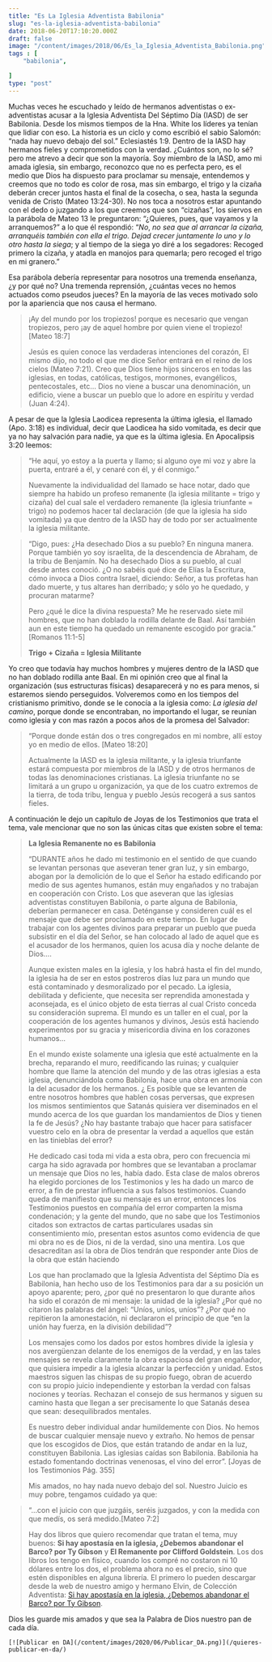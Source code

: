 ```yaml
---
title: "Es La Iglesia Adventista Babilonia"
slug: "es-la-iglesia-adventista-babilonia"
date: 2018-06-20T17:10:20.000Z
draft: false
image: "/content/images/2018/06/Es_la_Iglesia_Adventista_Babilonia.png"
tags : [
    "babilonia",

]
type: "post"
---
```


   Muchas veces he escuchado y leído de hermanos adventistas o ex-adventistas acusar a la Iglesia Adventista Del Séptimo Día (IASD) de ser Babilonia. Desde los mismos tiempos de la Hna. White los líderes ya tenían que lidiar con eso. La historia es un ciclo y como escribió el sabio Salomón: “nada hay nuevo debajo del sol.” Eclesiastés 1:9. Dentro de la IASD hay hermanos fieles y comprometidos con la verdad. ¿Cuántos son, no lo sé? pero me atrevo a decir que son la mayoría. Soy miembro de la IASD, amo mi amada iglesia, sin embargo, reconozco que no es perfecta pero, es el medio que Dios ha dispuesto para proclamar su mensaje, entendemos y creemos que no todo es color de rosa, mas sin embargo, el trigo y la cizaña deberán crecer juntos hasta el final de la cosecha, o sea, hasta la segunda venida de Cristo (Mateo 13:24-30). No nos toca a nosotros estar apuntando con el dedo o juzgando a los que creemos que son “cizañas”, los siervos en la parábola de Mateo 13 le preguntaron: “¿Quieres, pues, que vayamos y la arranquemos?” a lo que él respondió: “*No*, *no sea que al arrancar la cizaña, arranquéis también con ella el trigo. Dejad crecer juntamente lo uno y lo otro hasta la siega*; y al tiempo de la siega yo diré a los segadores: Recoged primero la cizaña, y atadla en manojos para quemarla; pero recoged el trigo en mi granero.”

 Esa parábola debería representar para nosotros una tremenda enseñanza, ¿y por qué no? Una tremenda reprensión, ¿cuántas veces no hemos actuados como pseudos jueces? En la mayoría de las veces motivado solo por la apariencia que nos causa el hermano.

 
>  ¡Ay del mundo por los tropiezos! porque es necesario que vengan tropiezos, pero ¡ay de aquel hombre por quien viene el tropiezo! [Mateo 18:7]
> 
>   Jesús es quien conoce las verdaderas intenciones del corazón, El mismo dijo, no todo el que me dice Señor entrará en el reino de los cielos (Mateo 7:21). Creo que Dios tiene hijos sinceros en todas las iglesias, en todas, católicas, testigos, mormones, evangélicos, pentecostales, etc… Dios no viene a buscar una denominación, un edificio, viene a buscar un pueblo que lo adore en espíritu y verdad (Juan 4:24).

 A pesar de que la Iglesia Laodicea representa la última iglesia, el llamado (Apo. 3:18) es individual, decir que Laodicea ha sido vomitada, es decir que ya no hay salvación para nadie, ya que es la última iglesia. En Apocalipsis 3:20 leemos:

 
>  “He aquí, yo estoy a la puerta y llamo; si alguno oye mi voz y abre la puerta, entraré a él, y cenaré con él, y él conmigo.”
> 
>   Nuevamente la individualidad del llamado se hace notar, dado que siempre ha habido un profeso remanente (la iglesia militante = trigo y cizaña) del cual sale el verdadero remanente (la iglesia triunfante = trigo) no podemos hacer tal declaración (de que la iglesia ha sido vomitada) ya que dentro de la IASD hay de todo por ser actualmente la iglesia militante.

 
>  “Digo, pues: ¿Ha desechado Dios a su pueblo? En ninguna manera. Porque también yo soy israelita, de la descendencia de Abraham, de la tribu de Benjamín. No ha desechado Dios a su pueblo, al cual desde antes conoció. ¿O no sabéis qué dice de Elías la Escritura, cómo invoca a Dios contra Israel, diciendo: Señor, a tus profetas han dado muerte, y tus altares han derribado; y sólo yo he quedado, y procuran matarme?
> 
>  Pero ¿qué le dice la divina respuesta? Me he reservado siete mil hombres, que no han doblado la rodilla delante de Baal. Así también aun en este tiempo ha quedado un remanente escogido por gracia.” [Romanos 11:1-5]
> 
>   **Trigo + Cizaña = Iglesia Militante**

 Yo creo que todavía hay muchos hombres y mujeres dentro de la IASD que no han doblado rodilla ante Baal. En mi opinión creo que al final la organización (sus estructuras físicas) desaparecerá y no es para menos, si estaremos siendo perseguidos. Volveremos como en los tiempos del cristianismo primitivo, donde se le conocía a la iglesia como: *La iglesia del camino*, porque donde se encontraban, no importando el lugar, se reunían como iglesia y con mas razón a pocos años de la promesa del Salvador:

 
>  “Porque donde están dos o tres congregados en mi nombre, allí estoy yo en medio de ellos. [Mateo 18:20]
> 
>   Actualmente la IASD es la iglesia militante, y la iglesia triunfante estará compuesta por miembros de la IASD y de otros hermanos de todas las denominaciones cristianas. La iglesia triunfante no se limitará a un grupo u organización, ya que de los cuatro extremos de la tierra, de toda tribu, lengua y pueblo Jesús recogerá a sus santos fieles.

 A continuación le dejo un capítulo de Joyas de los Testimonios que trata el tema, vale mencionar que no son las únicas citas que existen sobre el tema:

 
>  **La Iglesia Remanente no es Babilonia**
> 
>  “DURANTE años he dado mi testimonio en el sentido de que cuando se levantan personas que aseveran tener gran luz, y sin embargo, abogan por la demolición de lo que el Señor ha estado edificando por medio de sus agentes humanos, están muy engañados y no trabajan en cooperación con Cristo. Los que aseveran que las iglesias adventistas constituyen Babilonia, o parte alguna de Babilonia, deberían permanecer en casa. Deténganse y consideren cuál es el mensaje que debe ser proclamado en este tiempo. En lugar de trabajar con los agentes divinos para preparar un pueblo que pueda subsistir en el día del Señor, se han colocado al lado de aquel que es el acusador de los hermanos, quien los acusa día y noche delante de Dios….
> 
>  Aunque existen males en la iglesia, y los habrá hasta el fin del mundo, la iglesia ha de ser en estos postreros días luz para un mundo que está contaminado y desmoralizado por el pecado. La iglesia, debilitada y deficiente, que necesita ser reprendida amonestada y aconsejada, es el único objeto de esta tierras al cual Cristo conceda su consideración suprema. El mundo es un taller en el cual, por la cooperación de los agentes humanos y divinos, Jesús está haciendo experimentos por su gracia y misericordia divina en los corazones humanos…
> 
>  En el mundo existe solamente una iglesia que esté actualmente en la brecha, reparando el muro, reedificando las ruinas; y cualquier hombre que llame la atención del mundo y de las otras iglesias a esta iglesia, denunciándola como Babilonia, hace una obra en armonía con la del acusador de los hermanos. ¿ Es posible que se levanten de entre nosotros hombres que hablen cosas perversas, que expresen los mismos sentimientos que Satanás quisiera ver diseminados en el mundo acerca de los que guardan los mandamientos de Dios y tienen la fe de Jesús? ¿No hay bastante trabajo que hacer para satisfacer vuestro celo en la obra de presentar la verdad a aquellos que están en las tinieblas del error?
> 
>  He dedicado casi toda mi vida a esta obra, pero con frecuencia mi carga ha sido agravada por hombres que se levantaban a proclamar un mensaje que Dios no les, había dado. Esta clase de malos obreros ha elegido porciones de los Testimonios y les ha dado un marco de error, a fin de prestar influencia a sus falsos testimonios. Cuando queda de manifiesto que su mensaje es un error, entonces los Testimonios puestos en compañía del error comparten la misma condenación; y la gente del mundo, que no sabe que los Testimonios citados son extractos de cartas particulares usadas sin consentimiento mío, presentan estos asuntos como evidencia de que mi obra no es de Dios, ni de la verdad, sino una mentira. Los que desacreditan así la obra de Dios tendrán que responder ante Dios de la obra que están haciendo
> 
>  Los que han proclamado que la Iglesia Adventista del Séptimo Día es Babilonia, han hecho uso de los Testimonios para dar a su posición un apoyo aparente; pero, ¿por qué no presentaron lo que durante años ha sido el corazón de mi mensaje: la unidad de la iglesia? ¿Por qué no citaron las palabras del ángel: “Uníos, uníos, uníos”? ¿Por qué no repitieron la amonestación, ni declararon el principio de que “en la unión hay fuerza, en la división debilidad”?
> 
>  Los mensajes como los dados por estos hombres divide la iglesia y nos avergüenzan delante de los enemigos de la verdad, y en las tales mensajes se revela claramente la obra espaciosa del gran engañador, que quisiera impedir a la iglesia alcanzar la perfección y unidad. Estos maestros siguen las chispas de su propio fuego, obran de acuerdo con su propio juicio independiente y estorban la verdad con falsas nociones y teorías. Rechazan el consejo de sus hermanos y siguen su camino hasta que llegan a ser precisamente lo que Satanás desea que sean: desequilibrados mentales.
> 
>  Es nuestro deber individual andar humildemente con Dios. No hemos de buscar cualquier mensaje nuevo y extraño. No hemos de pensar que los escogidos de Dios, que están tratando de andar en la luz, constituyen Babilonia. Las iglesias caídas son Babilonia. Babilonia ha estado fomentando doctrinas venenosas, el vino del error”. [Joyas de los Testimonios Pág. 355]
> 
>   Mis amados, no hay nada nuevo debajo del sol. Nuestro Juicio es muy pobre, tengamos cuidado ya que:

 
>  “…con el juicio con que juzgáis, seréis juzgados, y con la medida con que medís, os será medido.[Mateo 7:2]
> 
>   Hay dos libros que quiero recomendar que tratan el tema, muy buenos: **Si hay apostasía en la iglesia, ¿Debemos abandonar el Barco? por Ty Gibson** y **El Remanente por Clifford Goldstein**. Los dos libros los tengo en físico, cuando los compré no costaron ni 10 dólares entre los dos, el problema ahora no es el precio, sino que estén disponibles en alguna librería. El primero lo pueden descargar desde la web de nuestro amigo y hermano Elvin, de Colección Adventista: [Si hay apostasía en la iglesia, ¿Debemos abandonar el Barco? por Ty Gibson](http://dl.dropbox.com/u/17227048/Libros/El%20Barco.doc). 

 Dios les guarde mis amados y que sea la Palabra de Dios nuestro pan de cada día.

    [![Publicar en DA](/content/images/2020/06/Publicar_DA.png)](/quieres-publicar-en-da/) 